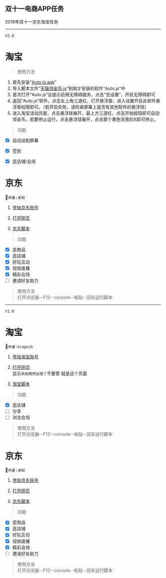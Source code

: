 ## 双十一电商APP任务  
2019年双十一京东淘宝任务  
***
`V2.0`  
  
# 淘宝  
> 使用方法  
1. 首先安装“[Auto.js.apk]()”  
2. 导入脚本文件“[天猫领金币.js]()”到刚才安装的软件“Auto.js”中  
3. 首次打开“Auto.js”会提示启用无障碍服务，点击“去设置”，开启无障碍即可  
4. 返回“Auto.js”软件，点击左上角三道杠，打开悬浮窗，进入设置开启此软件悬浮窗权限即可。（若开启失败，请检查屏幕上是否有其他软件的悬浮球）  
5. 进入淘宝活动页面，点击悬浮球展开，最上方三道杠，点击开始按钮即可自动领金币。若要停止运行，点击悬浮球展开，点击那个黄色背景的X即可停止。  

> 功能  
- [x] 自动设配屏幕   
- [x] 签到  
- [x] 逛店铺/会场  


# 京东  
:raised_hands:`作者:未知`  
  
1. [登陆京东账号](https://www.jd.com/)  
  
2. [打开网页](https://happy.m.jd.com/babelDiy/GZWVJFLMXBQVEBDQZWMY/XJf8bH6oXDWSgS91daDJzXh9bU7/index.html#/failback)  
  
3. [京东脚本](/京东养红包脚本.txt)  
  
> 功能  
- [x] 逛商品  
- [x] 逛店铺    
- [x] 好玩互动  
- [x] 视频直播  
- [x] 精彩会场 
- [ ] 邀请好友助力  

> 使用方法  
打开浏览器--F12--console--粘贴--回车运行脚本



***
`V1.0`

# 淘宝  
:raised_hands:`作者:krapnik`  
  
1. [登陆淘宝账号](https://main.m.taobao.com/mytaobao/index.html)  
  
2. [打开网页](https://market.m.taobao.com/app/tb-source-app/campaign/pages/index)  
显示`系统竟然出错了`不要管 就是这个页面  
  
3. [淘宝脚本](/天猫喵币脚本.txt)  
  
> 功能  
- [x] 逛店铺  
- [ ] 分享  
- [ ] 浏览会场  
  
> 使用方法  
打开浏览器--F12--console--粘贴--回车运行脚本  
  
# 京东  
:raised_hands:`作者:未知`  
  
1. [登陆京东账号](https://www.jd.com/)  
  
2. [打开网页](https://happy.m.jd.com/babelDiy/GZWVJFLMXBQVEBDQZWMY/XJf8bH6oXDWSgS91daDJzXh9bU7/index.html#/failback)  
  
3. [京东脚本](/京东养红包脚本.txt)  
  
> 功能  
- [x] 逛商品  
- [x] 逛店铺    
- [x] 好玩互动  
- [x] 视频直播  
- [x] 精彩会场 
- [ ] 邀请好友助力  

> 使用方法  
打开浏览器--F12--console--粘贴--回车运行脚本
  
